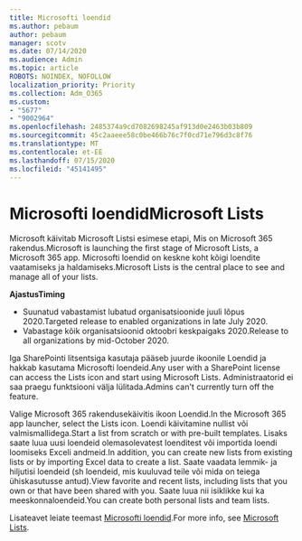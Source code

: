 ```yaml
---
title: Microsofti loendid
ms.author: pebaum
author: pebaum
manager: scotv
ms.date: 07/14/2020
ms.audience: Admin
ms.topic: article
ROBOTS: NOINDEX, NOFOLLOW
localization_priority: Priority
ms.collection: Adm_O365
ms.custom:
- "5677"
- "9002964"
ms.openlocfilehash: 2485374a9cd7082698245af913d0e2463b03b809
ms.sourcegitcommit: 45c2aaeee58c0be466b76c7f0cd71e796d3c8f76
ms.translationtype: MT
ms.contentlocale: et-EE
ms.lasthandoff: 07/15/2020
ms.locfileid: "45141495"
---
```

# <a name="microsoft-lists"></a><span data-ttu-id="df5c7-102">Microsofti loendid</span><span class="sxs-lookup"><span data-stu-id="df5c7-102">Microsoft Lists</span></span>

<span data-ttu-id="df5c7-103">Microsoft käivitab Microsoft Listsi esimese etapi, Mis on Microsoft 365 rakendus.</span><span class="sxs-lookup"><span data-stu-id="df5c7-103">Microsoft is launching the first stage of Microsoft Lists, a Microsoft 365 app.</span></span> <span data-ttu-id="df5c7-104">Microsofti loendid on keskne koht kõigi loendite vaatamiseks ja haldamiseks.</span><span class="sxs-lookup"><span data-stu-id="df5c7-104">Microsoft Lists is the central place to see and manage all of your lists.</span></span>  
  
<span data-ttu-id="df5c7-105">**Ajastus**</span><span class="sxs-lookup"><span data-stu-id="df5c7-105">**Timing**</span></span>  

- <span data-ttu-id="df5c7-106">Suunatud vabastamist lubatud organisatsioonide juuli lõpus 2020.</span><span class="sxs-lookup"><span data-stu-id="df5c7-106">Targeted release to enabled organizations in late July 2020.</span></span>
- <span data-ttu-id="df5c7-107">Vabastage kõik organisatsioonid oktoobri keskpaigaks 2020.</span><span class="sxs-lookup"><span data-stu-id="df5c7-107">Release to all organizations by mid-October 2020.</span></span>

<span data-ttu-id="df5c7-108">Iga SharePointi litsentsiga kasutaja pääseb juurde ikoonile Loendid ja hakkab kasutama Microsofti loendeid.</span><span class="sxs-lookup"><span data-stu-id="df5c7-108">Any user with a SharePoint license can access the Lists icon and start using Microsoft Lists.</span></span> <span data-ttu-id="df5c7-109">Administraatorid ei saa praegu funktsiooni välja lülitada.</span><span class="sxs-lookup"><span data-stu-id="df5c7-109">Admins can't currently turn off the feature.</span></span>
 
<span data-ttu-id="df5c7-110">Valige Microsoft 365 rakendusekäivitis ikoon Loendid.</span><span class="sxs-lookup"><span data-stu-id="df5c7-110">In the Microsoft 365 app launcher, select the Lists icon.</span></span> <span data-ttu-id="df5c7-111">Loendi käivitamine nullist või valmismallidega.</span><span class="sxs-lookup"><span data-stu-id="df5c7-111">Start a list from scratch or with pre-built templates.</span></span> <span data-ttu-id="df5c7-112">Lisaks saate luua uusi loendeid olemasolevatest loenditest või importida loendi loomiseks Exceli andmeid.</span><span class="sxs-lookup"><span data-stu-id="df5c7-112">In addition, you can create new lists from existing lists or by importing Excel data to create a list.</span></span> <span data-ttu-id="df5c7-113">Saate vaadata lemmik- ja hiljutisi loendeid (sh loendeid, mis kuuluvad teile või mida on teiega ühiskasutusse antud).</span><span class="sxs-lookup"><span data-stu-id="df5c7-113">View favorite and recent lists, including lists that you own or that have been shared with you.</span></span> <span data-ttu-id="df5c7-114">Saate luua nii isiklikke kui ka meeskonnaloendeid.</span><span class="sxs-lookup"><span data-stu-id="df5c7-114">You can create both personal lists and team lists.</span></span>  

<span data-ttu-id="df5c7-115">Lisateavet leiate teemast [Microsofti loendid](https://aka.ms/microsoftlists).</span><span class="sxs-lookup"><span data-stu-id="df5c7-115">For more info, see [Microsoft Lists](https://aka.ms/microsoftlists).</span></span>